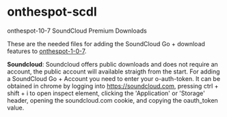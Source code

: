 # onthespot-scdl
onthespot-10-7 SoundCloud Premium Downloads

These are the needed files for adding the SoundCloud Go + download features to [onthespot-1-0-7](https://github.com/justin025/onthespot/releases/tag/v1.0.7).



**Soundcloud**: Soundcloud offers public downloads and does not require an account, the public account will available straigth from the start. For adding a SoundCloud Go + Account you need to enter your o-auth-token. It can be obtained in chrome by logging into https://soundcloud.com, pressing ctrl + shift + i to open inspect element, clicking the 'Application' or 'Storage' header, opening the soundcloud.com cookie, and copying the oauth_token value.
